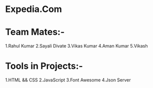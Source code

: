 # Expedia.Com


# Team Mates:-
1.Rahul Kumar
2.Sayali Divate
3.Vikas Kumar
4.Aman Kumar
5.Vikash

# Tools in Projects:-
1.HTML && CSS
2.JavaScript
3.Font Awesome
4.Json Server
